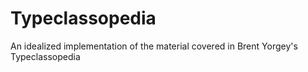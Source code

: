 Typeclassopedia
===============

An idealized implementation of the material covered in Brent Yorgey's Typeclassopedia